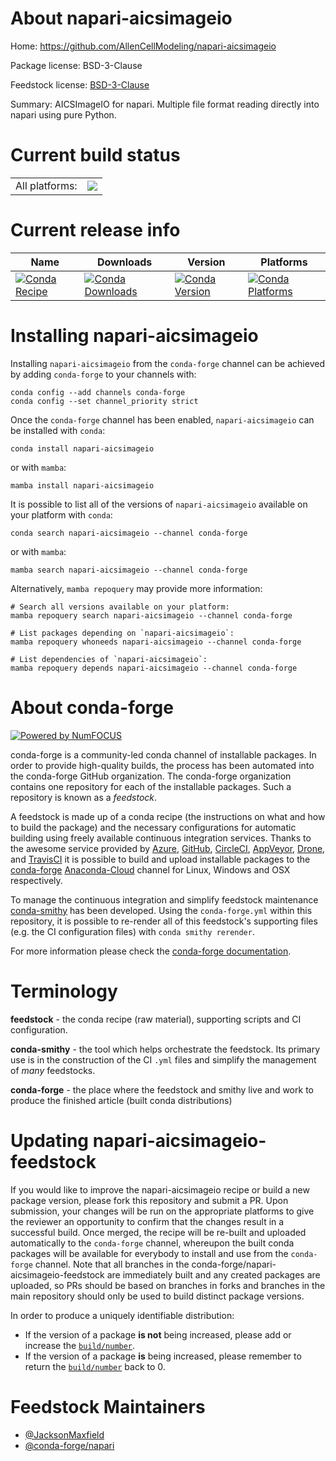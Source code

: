 About napari-aicsimageio
========================

Home: https://github.com/AllenCellModeling/napari-aicsimageio

Package license: BSD-3-Clause

Feedstock license: [BSD-3-Clause](https://github.com/conda-forge/napari-aicsimageio-feedstock/blob/main/LICENSE.txt)

Summary: AICSImageIO for napari. Multiple file format reading directly into napari using pure Python.

Current build status
====================


<table><tr><td>All platforms:</td>
    <td>
      <a href="https://dev.azure.com/conda-forge/feedstock-builds/_build/latest?definitionId=15275&branchName=main">
        <img src="https://dev.azure.com/conda-forge/feedstock-builds/_apis/build/status/napari-aicsimageio-feedstock?branchName=main">
      </a>
    </td>
  </tr>
</table>

Current release info
====================

| Name | Downloads | Version | Platforms |
| --- | --- | --- | --- |
| [![Conda Recipe](https://img.shields.io/badge/recipe-napari--aicsimageio-green.svg)](https://anaconda.org/conda-forge/napari-aicsimageio) | [![Conda Downloads](https://img.shields.io/conda/dn/conda-forge/napari-aicsimageio.svg)](https://anaconda.org/conda-forge/napari-aicsimageio) | [![Conda Version](https://img.shields.io/conda/vn/conda-forge/napari-aicsimageio.svg)](https://anaconda.org/conda-forge/napari-aicsimageio) | [![Conda Platforms](https://img.shields.io/conda/pn/conda-forge/napari-aicsimageio.svg)](https://anaconda.org/conda-forge/napari-aicsimageio) |

Installing napari-aicsimageio
=============================

Installing `napari-aicsimageio` from the `conda-forge` channel can be achieved by adding `conda-forge` to your channels with:

```
conda config --add channels conda-forge
conda config --set channel_priority strict
```

Once the `conda-forge` channel has been enabled, `napari-aicsimageio` can be installed with `conda`:

```
conda install napari-aicsimageio
```

or with `mamba`:

```
mamba install napari-aicsimageio
```

It is possible to list all of the versions of `napari-aicsimageio` available on your platform with `conda`:

```
conda search napari-aicsimageio --channel conda-forge
```

or with `mamba`:

```
mamba search napari-aicsimageio --channel conda-forge
```

Alternatively, `mamba repoquery` may provide more information:

```
# Search all versions available on your platform:
mamba repoquery search napari-aicsimageio --channel conda-forge

# List packages depending on `napari-aicsimageio`:
mamba repoquery whoneeds napari-aicsimageio --channel conda-forge

# List dependencies of `napari-aicsimageio`:
mamba repoquery depends napari-aicsimageio --channel conda-forge
```


About conda-forge
=================

[![Powered by
NumFOCUS](https://img.shields.io/badge/powered%20by-NumFOCUS-orange.svg?style=flat&colorA=E1523D&colorB=007D8A)](https://numfocus.org)

conda-forge is a community-led conda channel of installable packages.
In order to provide high-quality builds, the process has been automated into the
conda-forge GitHub organization. The conda-forge organization contains one repository
for each of the installable packages. Such a repository is known as a *feedstock*.

A feedstock is made up of a conda recipe (the instructions on what and how to build
the package) and the necessary configurations for automatic building using freely
available continuous integration services. Thanks to the awesome service provided by
[Azure](https://azure.microsoft.com/en-us/services/devops/), [GitHub](https://github.com/),
[CircleCI](https://circleci.com/), [AppVeyor](https://www.appveyor.com/),
[Drone](https://cloud.drone.io/welcome), and [TravisCI](https://travis-ci.com/)
it is possible to build and upload installable packages to the
[conda-forge](https://anaconda.org/conda-forge) [Anaconda-Cloud](https://anaconda.org/)
channel for Linux, Windows and OSX respectively.

To manage the continuous integration and simplify feedstock maintenance
[conda-smithy](https://github.com/conda-forge/conda-smithy) has been developed.
Using the ``conda-forge.yml`` within this repository, it is possible to re-render all of
this feedstock's supporting files (e.g. the CI configuration files) with ``conda smithy rerender``.

For more information please check the [conda-forge documentation](https://conda-forge.org/docs/).

Terminology
===========

**feedstock** - the conda recipe (raw material), supporting scripts and CI configuration.

**conda-smithy** - the tool which helps orchestrate the feedstock.
                   Its primary use is in the construction of the CI ``.yml`` files
                   and simplify the management of *many* feedstocks.

**conda-forge** - the place where the feedstock and smithy live and work to
                  produce the finished article (built conda distributions)


Updating napari-aicsimageio-feedstock
=====================================

If you would like to improve the napari-aicsimageio recipe or build a new
package version, please fork this repository and submit a PR. Upon submission,
your changes will be run on the appropriate platforms to give the reviewer an
opportunity to confirm that the changes result in a successful build. Once
merged, the recipe will be re-built and uploaded automatically to the
`conda-forge` channel, whereupon the built conda packages will be available for
everybody to install and use from the `conda-forge` channel.
Note that all branches in the conda-forge/napari-aicsimageio-feedstock are
immediately built and any created packages are uploaded, so PRs should be based
on branches in forks and branches in the main repository should only be used to
build distinct package versions.

In order to produce a uniquely identifiable distribution:
 * If the version of a package **is not** being increased, please add or increase
   the [``build/number``](https://docs.conda.io/projects/conda-build/en/latest/resources/define-metadata.html#build-number-and-string).
 * If the version of a package **is** being increased, please remember to return
   the [``build/number``](https://docs.conda.io/projects/conda-build/en/latest/resources/define-metadata.html#build-number-and-string)
   back to 0.

Feedstock Maintainers
=====================

* [@JacksonMaxfield](https://github.com/JacksonMaxfield/)
* [@conda-forge/napari](https://github.com/conda-forge/napari/)

